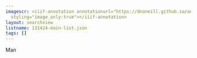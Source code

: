 ```yaml
---
imagescr: <iiif-annotation annotationurl="https://dnoneill.github.io/annotate/annotations/131424-main-001.json"
  styling="image_only:true"></iiif-annotation>
layout: searchview
listname: 131424-main-list.json
tags: []
---
```

Man